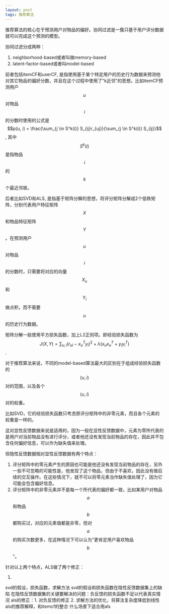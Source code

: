 ```yaml
---
layout: post
tags: 推荐算法
---
```


推荐算法的核心在于预测用户对物品的偏好。协同过滤是一簇只基于用户评分数据就可以完成这个预测的模型。

协同过滤分成两种：

1. neighborhood-based或者叫做memory-based
2. latent-factor-based或者叫model-based

前者包括itemCF和userCF, 是指使用基于某个特定用户的历史行为数据来预测他对其它物品的偏好分数，并且在这个过程中使用了"k近邻"的思想。比如itemCF预测用户$$u$$对物品$$i$$的分数时使用的公式是$$p(u, i) = \frac{\sum_{j \in S^k(i)} S_{ij}r_{uj}}{\sum_{j \in S^k(i)} S_{ij}}$$, 其中$$S^k(i)$$是指物品$$i$$的$$k$$个最近邻居。

后者比如SVD和ALS, 是指基于矩阵分解的思想，将评分矩阵分解成2个低秩矩阵，分别代表用户特征矩阵$$X$$和物品特征矩阵$$Y$$。在预测用户$$u$$对物品$$i$$的分数时，只需要将对应的向量$$X_u$$和$$Y_i$$做点积，而不需要$$u$$的历史行为数据。

矩阵分解一般使用平方损失函数，加上L2正则项。即经验损失函数为$$J(X,Y) = \sum_{u,i} (r_{ui} - x_u^Ty_i)^2 + \lambda(x_ux_u^T + y_iy_i^T)$$.

对于推荐算法来说，不同的model-based算法最大的区别在于组成经验损失函数的$$(u,i)$$对的范围，以及各个$$(u,i)$$对的权重。

比如SVD，它的经验损失函数只考虑原评分矩阵中的非零元素，而且各个元素的权重是一样的。

这对显性反馈数据来说是适用的，因为一般在显性反馈数据中，元素为零所代表的是用户对当前物品没有进行评分，或者他还没有发现当前物品的存在，因此并不包含任何偏好信息，可以作为缺失值来处理。

但隐性反馈数据相对显性反馈数据有两个特点：

1. 评分矩阵中的零元素产生的原因也可能是他还没有发现当前物品的存在，另外一些不可忽略的可能性是，他发现了这个物品，但由于不喜欢，因此没有做后续的交互操作。在这些情况下，就不可以将零元素当作缺失值处理了，因为它可能会包含偏好信息。
2. 评分矩阵中的非零元素并不是每一个所代表的偏好都一致，比如某用户对物品$$a$$和物品$$b$$都购买过，对应的元素值都是非零，但对$$a$$的购买次数更多，在这种情况下可以认为"更肯定用户喜欢物品$$b$$"。

针对以上两个特点，ALS做了两个修正：

1. 

svd的假设，损失函数，求解方法
svd的假设和损失函数在隐性反馈数据集上的缺陷
在隐性反馈数据集的关键要解决的问题：负反馈的损失函数不足以代表真实情况
als的修正：1. 对负反馈的修正 2. 求解方法的优化，将算法复杂度降低到线性
als的推荐解释，和itemcf的整合
什么场景下适合用als
